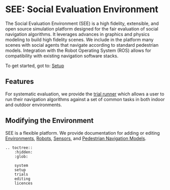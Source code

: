 # SEE: Social Evaluation Environment

The Social Evaluation Environment (SEE) is a high fidelity, extensible, and open source simulation platform designed for the fair evaluation of social navigation algorithms. It leverages advances in graphics and physics modeling to build high fidelity scenes. We include in the platform many scenes with social agents that navigate according to standard pedestrian models. Integration with the Robot Operating System (ROS) allows for compatibility with existing navigation software stacks.

To get started, got to: [Setup](setup.html#setup)

## Features

For systematic evaluation, we provide the [trial runner](trials) which allows a user to run their navigation algorithms against a set of common tasks in both indoor and outdoor environments.

## Modifying the Environment

SEE is a flexible platform. We provide documentation for adding or editing [Environments](editing.html#Environments), [Robots](editing.html#Robots), [Sensors](editing.html#Sensors), and [Pedestrian Navigation Models](editing.html#pedestrian-navigation-models).


```eval_rst
.. toctree::
    :hidden:
    :glob:

    system
    setup
    trials
    editing
    licences
```
